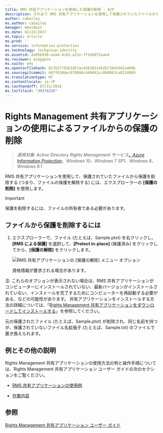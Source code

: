 ```yaml
---
title: RMS 共有アプリケーションを使用した保護の削除 - AIP
description: それまで RMS 共有アプリケーションを使用して保護されていたファイルから保護を除去する (ファイルから保護を削除する) ための手順です。
author: cabailey
ms.author: cabailey
manager: mbaldwin
ms.date: 02/23/2017
ms.topic: article
ms.prod: ''
ms.service: information-protection
ms.technology: techgroup-identity
ms.assetid: da95b938-eaad-4c83-a21e-ff1d4872aae4
ms.reviewer: esaggese
ms.suite: ems
ms.openlocfilehash: 82763779561d57ac43838d14b2b728d19d2a409b
ms.sourcegitcommit: 44ff610dec678604c449d42cc0b0863ca8224009
ms.translationtype: HT
ms.contentlocale: ja-JP
ms.lasthandoff: 07/31/2018
ms.locfileid: "39374258"
---
```

# <a name="remove-protection-from-a-file-by-using-the-rights-management-sharing-application"></a>Rights Management 共有アプリケーションの使用によるファイルからの保護の削除

>*適用対象: Active Directory Rights Management サービス[、Azure Information Protection](https://azure.microsoft.com/pricing/details/information-protection)、Windows 10、Windows 7 SP1、Windows 8、Windows 8.1*

RMS 共有アプリケーションを使用して、保護されていたファイルから保護を削除する (つまり、ファイルの保護を解除する) には、エクスプローラーの **[保護の削除]** を使用します。

> [!IMPORTANT]
> 保護を削除するには、ファイルの所有者である必要があります。

## <a name="to-remove-protection-from-a-file"></a>ファイルから保護を削除するには

1.  エクスプローラーで、ファイル (たとえば、Sample.ptxt) を右クリックし、**[RMS による保護]** を選択して、**[Protect in-place]** (保護済み) をクリックしてから、**[保護の解除]** をクリックします。

    ![RMS 共有アプリケーションの [保護の解除] メニュー オプション](../media/ADRMS_MSRMSApp_RemoveProtection.png)

    資格情報が要求される場合があります。

注: これらのオプションが表示されない場合は、RMS 共有アプリケーションがコンピューターにインストールされていない、最新バージョンがインストールされていない、インストールを完了するためにコンピューターを再起動する必要がある、などの可能性があります。 共有アプリケーションをインストールする方法の詳細については、「[Rights Management 共有アプリケーションをダウンロードしてインストールする](install-sharing-app.md)」を参照してください。

元の保護されたファイル (たとえば、Sample.ptxt) が削除され、同じ名前を持つが、保護されていないファイル名拡張子 (たとえば、Sample.txt) のファイルで置き換えられます。

## <a name="examples-and-other-instructions"></a>例とその他の説明
Rights Management 共有アプリケーションの使用方法の例と操作手順については、Rights Management 共有アプリケーション ユーザー ガイドの次のセクションをご覧ください。

-   [RMS 共有アプリケーションの使用例](sharing-app-user-guide.md#examples-for-using-the-rms-sharing-application)

-   [作業内容](sharing-app-user-guide.md#what-do-you-want-to-do)

## <a name="see-also"></a>参照
[Rights Management 共有アプリケーション ユーザー ガイド](sharing-app-user-guide.md)
